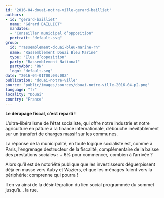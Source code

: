 ```yaml
---
id: "2016-04-douai-notre-ville-gerard-bailliet"
authors:
- id: "gerard-bailliet"
  name: "Gérard BAILLIET"
  mandates: 
  - "Conseiller municipal d’opposition"
  portrait: "default.svg"
group:
  id: "rassemblement-douai-bleu-marine-rn"
  name: "Rassemblement Douai Bleu Marine"
  type: "Élus d’opposition"
  party: "Rassemblement National"
  partyAbbr: "RN"
  logo: "default.svg"
date: "2016-04-01T00:00:00Z"
publication: "douai-notre-ville"
source: "public/images/sources/douai-notre-ville-2016-04-p2.png"
language: "fr"
locality: "Douai"
country: "France"
---
```


**Le dérapage fiscal, c’est reparti !**

L’ultra-libéralisme de l’état socialiste, qui offre notre industrie et notre agriculture en pâture à la finance internationale, débouche inévitablement sur un transfert de charges massif sur les communes.

La réponse de la municipalité, en toute logique socialiste est, comme à Paris, l’engrenage destructeur de la fiscalité, complémentaire de la baisse des prestations sociales : + 6% pour commencer, combien à l’arrivée ?

Alors qu’il est de notoriété publique que les investisseurs déguerpissent déjà en masse vers Auby et Waziers, et que les ménages fuient vers la périphérie: comprenne qui pourra !

Il en va ainsi de la désintégration du lien social programmée du sommet jusqu’à… la rue.
